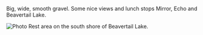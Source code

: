 Big, wide, smooth gravel. Some nice views and lunch stops Mirror, Echo and Beavertail Lake.

![Photo](resources/img/elk-river-main-fsr-1.jpg)
Rest area on the south shore of Beavertail Lake.
